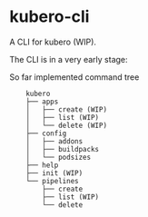 # kubero-cli
A CLI for kubero (WIP).

The CLI is in a very early stage:

So far implemented command tree

```
    kubero
    ├── apps
    │   ├── create (WIP)
    │   ├── list (WIP)
    │   └── delete (WIP)
    ├── config
    │   ├── addons
    │   ├── buildpacks
    │   └── podsizes
    ├── help
    ├── init (WIP)
    └── pipelines
        ├── create
        ├── list (WIP)
        └── delete
```